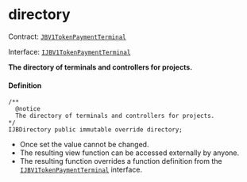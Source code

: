 # directory

Contract: [`JBV1TokenPaymentTerminal`](/docs/dev/v3/api/contracts/or-payment-terminals/jbv1tokenpaymentterminal/README.md)​‌

Interface: [`IJBV1TokenPaymentTerminal`](/docs/dev/v3/api/interfaces/ijbv1tokenpaymentterminal.md)

**The directory of terminals and controllers for projects.**

#### Definition

```
/**
  @notice
  The directory of terminals and controllers for projects.
*/
IJBDirectory public immutable override directory;
```

* Once set the value cannot be changed.
* The resulting view function can be accessed externally by anyone.
* The resulting function overrides a function definition from the [`IJBV1TokenPaymentTerminal`](/docs/dev/v3/api/interfaces/ijbv1tokenpaymentterminal.md) interface.
